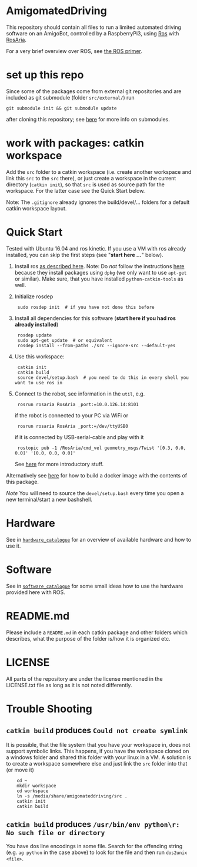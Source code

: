 # AmigomatedDriving

This repository should contain all files to run a
limited automated driving software on an AmigoBot,
controlled by a RaspberryPi3, using [Ros](ros.org)
with [RosAria](http://wiki.ros.org/ROSARIA).

For a very brief overview over ROS, see
[the ROS primer](RosPrimer.md).


# set up this repo

Since some of the packages come from external git repositories and are included
as git submodule (folder `src/external/`) run

    git submodule init && git submodule update

after cloning this repository; see
[here](https://git-scm.com/book/en/v2/Git-Tools-Submodules)
for more info on submodules.


# work with packages: catkin workspace

Add the `src` folder to a catkin workspace (i.e. create another workspace and
link this `src` to the `src` there), or just create a workspace in the current
directory (`catkin init`), so that `src` is used as source path for the
workspace.  For the latter case see the Quick Start below.

Note: The `.gitignore` already ignores the build/devel/... folders for a
default catkin workspace layout.


# Quick Start

Tested with Ubuntu 16.04 and ros kinetic.
If you use a VM with ros already installed, you can skip the first steps (see "**start here ...**" below).

1. Install ros [as described here](http://wiki.ros.org/ROS/Installation).
    Note: Do *not* follow the instructions
    [here](http://wiki.ros.org/ROSARIA/Tutorials/How%20to%20use%20ROSARIA)
    because they install packages using `dpkg` (we only want to use `apt-get` or similar).
    Make sure, that you have installed `python-catkin-tools` as well.
1. Initialize rosdep

        sudo rosdep init  # if you have not done this before
1. Install all dependencies for this software (**start here if you had ros already installed**)

        rosdep update
        sudo apt-get update  # or equivalent
        rosdep install --from-paths ./src --ignore-src --default-yes
1. Use this workspace:

        catkin init
        catkin build
        source devel/setup.bash  # you need to do this in every shell you want to use ros in
1. Connect to the robot, see information in the `util`, e.g.

        rosrun rosaria RosAria _port:=10.0.126.14:8101
        
    if the robot is connected to your PC via WiFi or

        rosrun rosaria RosAria _port:=/dev/ttyUSB0
        
    if it is connected by USB-serial-cable and play with it

        rostopic pub -1 /RosAria/cmd_vel geometry_msgs/Twist '[0.3, 0.0, 0.0]' '[0.0, 0.0, 0.0]'

    See [here](http://wiki.ros.org/ROSARIA/Tutorials/How%20to%20use%20ROSARIA)
    for more introductory stuff.


Alternatively see [here](https://github.com/kopp/ros-dockers) for how to
build a docker image with the contents of this package.

*Note* You will need to source the `devel/setup.bash` every time you
open a new terminal/start a new bashshell.


# Hardware

See in
[`hardware_catalogue`](hardware_catalogue/Readme.md)
for an overview of available hardware and how to use it.


# Software

See in
[`software_catalogue`](software_catalogue/Readme.md)
for some small ideas how to use the hardware provided here with ROS.


# README.md

Please include a `README.md` in each catkin package and other folders which
describes, what the purpose of the folder is/how it is organized etc.

# LICENSE

All parts of the repository are under the license mentioned in the LICENSE.txt file as long as it is not noted differently.


# Trouble Shooting

## `catkin build` produces `Could not create symlink`

It is possible, that the file system that you have your workspace in, does not support symbolic links.
This happens, if you have the workspace cloned on a windows folder and shared this folder with your linux in a VM.
A solution is to create a workspace somewhere else and just link the `src` folder into that (or move it)

		cd ~
        mkdir workspace
        cd workspace
        ln -s /media/share/amigomateddriving/src .
        catkin init
        catkin build

## `catkin build` produces `/usr/bin/env python\r: No such file or directory`

You have dos line encodings in some file.
Search for the offending string (e.g. `ag python` in the case above) to look for the file and then run `dos2unix <file>`.
